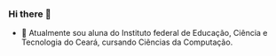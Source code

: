 ### Hi there 👋

- 🌱 Atualmente sou aluna do Instituto federal de Educação, Ciência e Tecnologia do Ceará, cursando Ciências da Computação.
<!--
**kelsiane-lima/kelsiane-lima** is a ✨ _special_ ✨ repository because its `README.md` (this file) appears on your GitHub profile.

Here are some ideas to get you started:

- 🔭 I’m currently working on ...
- 🌱 I’m currently learning ...
- 👯 I’m looking to collaborate on ...
- 🤔 I’m looking for help with ...
- 💬 Ask me about ...
- 📫 How to reach me: ...
- 😄 Pronouns: ...
- ⚡ Fun fact: ...
-->
